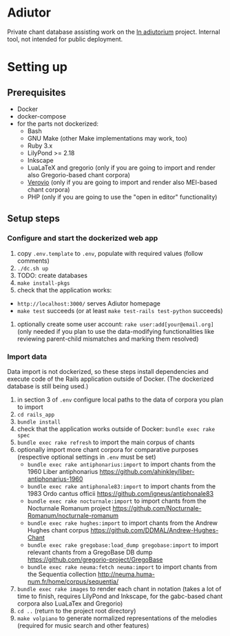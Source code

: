 # Adiutor

Private chant database assisting work on the [In adiutorium][ia] project.
Internal tool, not intended for public deployment.

# Setting up

## Prerequisites

- Docker
- docker-compose
- for the parts not dockerized:
  - Bash
  - GNU Make (other Make implementations may work, too)
  - Ruby 3.x
  - LilyPond >= 2.18
  - Inkscape
  - LuaLaTeX and gregorio (only if you are going to import and render also Gregorio-based chant corpora)
  - [Verovio][verovio] (only if you are going to import and render also MEI-based chant corpora)
  - PHP (only if you are going to use the "open in editor" functionality)

## Setup steps

### Configure and start the dockerized web app

1. copy `.env.template` to `.env`, populate with required values (follow comments)
1. `./dc.sh up`
1. TODO: create databases
1. `make install-pkgs`
1. check that the application works:
  - `http://localhost:3000/` serves Adiutor homepage
  - `make test` succeeds (or at least `make test-rails test-python` succeeds)
1. optionally create some user account: `rake user:add[your@email.org]`
   (only needed if you plan to use the data-modifying functionalities like reviewing
   parent-child mismatches and marking them resolved)

### Import data

Data import is not dockerized, so these steps install dependencies
and execute code of the Rails application outside of Docker.
(The dockerized database is still being used.)

1. in section 3 of `.env` configure local paths to the data of corpora you plan to import
1. `cd rails_app`
1. `bundle install`
1. check that the application works outside of Docker: `bundle exec rake spec`
1. `bundle exec rake refresh` to import the main corpus of chants
1. optionally import more chant corpora for comparative purposes
   (respective optional settings in `.env` must be set)
    - `bundle exec rake antiphonarius:import` to import chants from the 1960 Liber antiphonarius
      https://github.com/ahinkley/liber-antiphonarius-1960
    - `bundle exec rake antiphonale83:import` to import chants from the 1983 Ordo cantus officii
      https://github.com/igneus/antiphonale83
    - `bundle exec rake nocturnale:import` to import chants from the Nocturnale Romanum project
      https://github.com/Nocturnale-Romanum/nocturnale-romanum
    - `bundle exec rake hughes:import` to import chants from the Andrew Hughes chant corpus
      https://github.com/DDMAL/Andrew-Hughes-Chant
    - `bundle exec rake gregobase:load_dump gregobase:import` to import relevant chants from a GregoBase DB dump
      https://github.com/gregorio-project/GregoBase
    - `bundle exec rake neuma:fetch neuma:import` to import chants from the Sequentia collection
      http://neuma.huma-num.fr/home/corpus/sequentia/
1. `bundle exec rake images` to render each chant in notation (takes a lot of time to finish,
   requires LilyPond and Inkscape, for the gabc-based chant corpora also LuaLaTex and Gregorio)
1. `cd ..` (return to the project root directory)
1. `make volpiano` to generate normalized representations of the melodies (required for music search and other features)

[ia]: https://github.com/igneus/In-adiutorium
[verovio]: https://www.verovio.org
